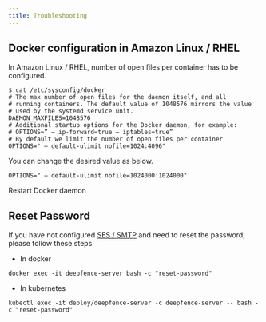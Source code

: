 ```yaml
---
title: Troubleshooting
---
```


## Docker configuration in Amazon Linux / RHEL
In Amazon Linux / RHEL, number of open files per container has to be configured.

```shell
$ cat /etc/sysconfig/docker
# The max number of open files for the daemon itself, and all
# running containers. The default value of 1048576 mirrors the value
# used by the systemd service unit.
DAEMON_MAXFILES=1048576
# Additional startup options for the Docker daemon, for example:
# OPTIONS=” — ip-forward=true — iptables=true”
# By default we limit the number of open files per container
OPTIONS=" — default-ulimit nofile=1024:4096"
```
You can change the desired value as below.
```shell
OPTIONS=" — default-ulimit nofile=1024000:1024000"
```
Restart Docker daemon

## Reset Password

If you have not configured [SES / SMTP](manage-users.md#configuring-google-smtp) and need to reset the password, please follow these steps
- In docker
```shell
docker exec -it deepfence-server bash -c "reset-password"
```
- In kubernetes
```shell
kubectl exec -it deploy/deepfence-server -c deepfence-server -- bash -c "reset-password"
```
